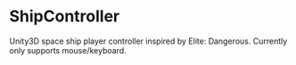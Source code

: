 # ShipController
Unity3D space ship player controller inspired by Elite: Dangerous. Currently only supports mouse/keyboard.


